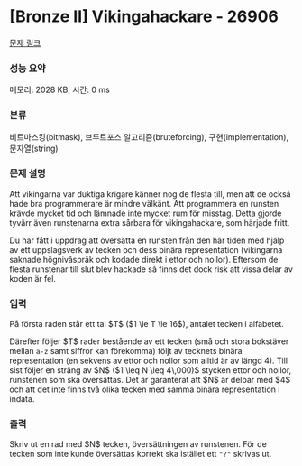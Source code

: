 # [Bronze II] Vikingahackare - 26906 

[문제 링크](https://www.acmicpc.net/problem/26906) 

### 성능 요약

메모리: 2028 KB, 시간: 0 ms

### 분류

비트마스킹(bitmask), 브루트포스 알고리즘(bruteforcing), 구현(implementation), 문자열(string)

### 문제 설명

<p>Att vikingarna var duktiga krigare känner nog de flesta till, men att de också hade bra programmerare är mindre välkänt. Att programmera en runsten krävde mycket tid och lämnade inte mycket rum för misstag. Detta gjorde tyvärr även runstenarna extra sårbara för vikingahackare, som härjade fritt.</p>

<p>Du har fått i uppdrag att översätta en runsten från den här tiden med hjälp av ett uppslagsverk av tecken och dess binära representation (vikingarna saknade högnivåspråk och kodade direkt i ettor och nollor). Eftersom de flesta runstenar till slut blev hackade så finns det dock risk att vissa delar av koden är fel.</p>

### 입력 

 <p>På första raden står ett tal $T$ ($1 \le T \le 16$), antalet tecken i alfabetet.</p>

<p>Därefter följer $T$ rader bestående av ett tecken (små och stora bokstäver mellan <code>a-z</code> samt siffror kan förekomma) följt av tecknets binära representation (en sekvens av ettor och nollor som alltid är av längd 4). Till sist följer en sträng av $N$ ($1 \leq N \leq 4\,000)$ stycken ettor och nollor, runstenen som ska översättas. Det är garanterat att $N$ är delbar med $4$ och att det inte finns två olika tecken med samma binära representation i indata.</p>

### 출력 

 <p>Skriv ut en rad med $N$ tecken, översättningen av runstenen. För de tecken som inte kunde översättas korrekt ska istället ett <code>"?"</code> skrivas ut.</p>

